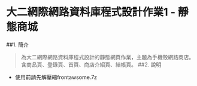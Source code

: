 # 大二網際網路資料庫程式設計作業1 - 靜態商城
##1. 簡介
> 為大二網際網路資料庫程式設計的靜態網頁作業，主題為手機殼網路商店。含商品頁、登錄頁、首頁、商店介紹頁、結帳頁。
##2. 說明
- 使用前請先解壓縮frontawsome.7z
